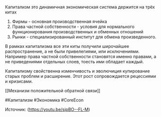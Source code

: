 Капитализм это динамичная экономическая система держится на трёх китах

1. Фирмы - основная производственная ячейка 
2. Права частной собственности - условия для нормального функционирования производственных и обменных отношений
3. Рынки - специализированный институт для обмена произведенного.

В рамках капитализма все эти киты получили широчайшее распространение, а не были привелегиями, или исключениями. Например права частной собственности становятся именно правами, а не приведениями отдельных слоев, тоесть ими обладает каждый.

Капитализму свойственна изменчивость и эволючиция купирование старых проблем и расширение. Этот рост сопровождается рецессиями и кризисами.

[[Механизм положительной обратной связи]]



#Капитализм #Экономика #CoreEcon

Источник: (https://youtu.be/sipBO--FL-M)
